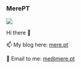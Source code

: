 ### MerePT

![](https://stats.mere.pt/api)

Hi there 👋

📫 My blog here: <a href="https://mere.pt/" target="_blank">mere.pt</a>

📧 Email to me: <a href="mailto:MerePT<me@mere.pt>">me@mere.pt</a>



<!--
**merept/MerePT** is a ✨ _special_ ✨ repository because its `README.md` (this file) appears on your GitHub profile.

Here are some ideas to get you started:

- 🔭 I’m currently working on ...
- 🌱 I’m currently learning ...
- 👯 I’m looking to collaborate on ...
- 🤔 I’m looking for help with ...
- 💬 Ask me about ...
- 📫 How to reach me: ...
- 😄 Pronouns: ...
- ⚡ Fun fact: ...
-->
